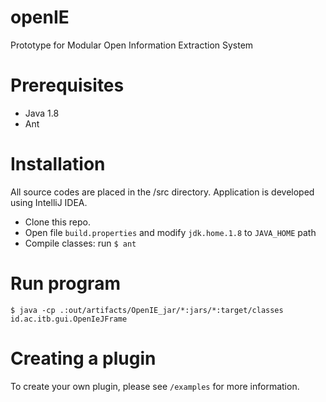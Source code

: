# openIE
Prototype for Modular Open Information Extraction System

# Prerequisites

- Java 1.8
- Ant

# Installation
All source codes are placed in the /src directory. Application is developed using IntelliJ IDEA.

- Clone this repo.
- Open file `build.properties` and modify `jdk.home.1.8` to `JAVA_HOME` path
- Compile classes: run `$ ant`

# Run program
```
$ java -cp .:out/artifacts/OpenIE_jar/*:jars/*:target/classes id.ac.itb.gui.OpenIeJFrame
```

# Creating a plugin
To create your own plugin, please see `/examples` for more information.